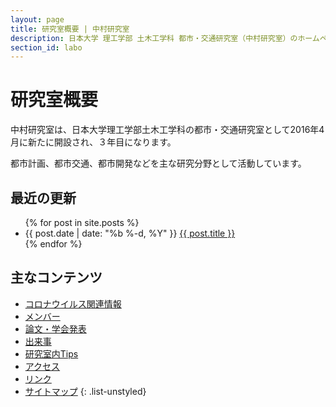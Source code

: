 ```yaml
---
layout: page
title: 研究室概要 | 中村研究室
description: 日本大学 理工学部 土木工学科 都市・交通研究室（中村研究室）のホームページ
section_id: labo
---
```


# 研究室概要

中村研究室は、日本大学理工学部土木工学科の都市・交通研究室として2016年4月に新たに開設され、３年目になります。

都市計画、都市交通、都市開発などを主な研究分野として活動しています。

## 最近の更新

<ul class="post-list">
  {% for post in site.posts %}
  <li>
    <span class="post-meta">{{ post.date | date: "%b %-d, %Y" }}</span>
    <a class="post-link" href="{{ post.url | prepend: site.baseurl }}">{{ post.title }}</a>
  </li>
  {% endfor %}
</ul>

## 主なコンテンツ

* [コロナウイルス関連情報](info_covid19)
* [メンバー](member)
* [論文・学会発表](papers)
* [出来事](posts)
* [研究室内Tips](tips)
* [アクセス](access)
* [リンク](link)
* [サイトマップ](sitemap)
{: .list-unstyled}

<!--
<p class="rss-subscribe">subscribe <a href="{{ "/feed.xml" | prepend: site.baseurl }}">via RSS</a></p>
-->
